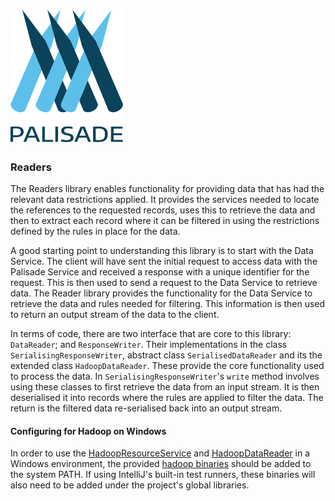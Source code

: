 <!---
Copyright 2018-2021 Crown Copyright

Licensed under the Apache License, Version 2.0 (the "License");
you may not use this file except in compliance with the License.
You may obtain a copy of the License at

  http://www.apache.org/licenses/LICENSE-2.0

Unless required by applicable law or agreed to in writing, software
distributed under the License is distributed on an "AS IS" BASIS,
WITHOUT WARRANTIES OR CONDITIONS OF ANY KIND, either express or implied.
See the License for the specific language governing permissions and
limitations under the License.
--->

# <img src="logos/logo.svg" width="180">

### Readers

The Readers library enables functionality for providing data that has
had the relevant data restrictions applied. It provides the services 
needed to locate the references to the requested records, uses this to 
retrieve the data and then to extract each record where it can be filtered
in using the restrictions defined by the rules in 
place for the data.

A good starting point to understanding this library is to start with the Data 
Service. The client will have sent the initial request to access data with
the Palisade Service and received a response with a unique identifier for the
request.  This is then used to send a request to the Data Service to retrieve
data.  The Reader library provides the functionality for the Data Service to 
retrieve the data and rules needed for filtering. This information is then 
used to return an output stream of the data to the client.

In terms of code, there are two interface that are core to this library: 
`DataReader`; and `ResponseWriter`. Their implementations in the 
class `SerialisingResponseWriter`, abstract class `SerialisedDataReader` and 
its the extended class `HadoopDataReader`. These provide the core 
functionality used to process the data.  In `SerialisingResponseWriter`'s 
`write` method involves using these classes to first retrieve the data from 
an input stream. It is then deserialised it into records where the rules are 
applied to filter the data. The return is the filtered data re-serialised 
back into an output stream.


#### Configuring for Hadoop on Windows

In order to use the [HadoopResourceService](hadoop-resource/src/main/java/uk/gov/gchq/palisade/service/resource/service/HadoopResourceService.java) and [HadoopDataReader](hadoop-reader/src/main/java/uk/gov/gchq/palisade/reader/HadoopDataReader.java) in a Windows environment, the provided [hadoop binaries](hadoop-resource/src/test/resources/bin/) should be added to the system PATH.
If using IntelliJ's built-in test runners, these binaries will also need to be added under the project's global libraries.
